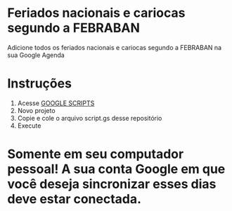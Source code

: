 # Feriados nacionais e cariocas segundo a FEBRABAN
Adicione todos os feriados nacionais e cariocas segundo a FEBRABAN na sua Google Agenda

# Instruções
1. Acesse <a href="https://script.google.com/home" target="_blank" rel="noopener noreferrer">GOOGLE SCRIPTS</a>
2. Novo projeto
3. Copie e cole o arquivo script.gs desse repositório
4. Execute


# Somente em seu computador pessoal! A sua conta Google em que você deseja sincronizar esses dias deve estar conectada.
